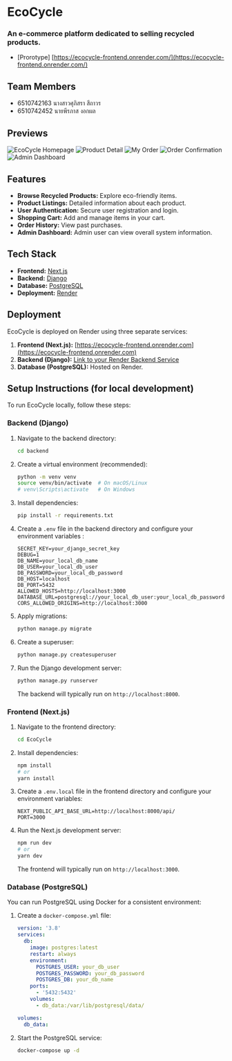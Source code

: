 # EcoCycle  
### An e-commerce platform dedicated to selling recycled products.

- [Prorotype] [https://ecocycle-frontend.onrender.com/](https://ecocycle-frontend.onrender.com/)

## Team Members

- 6510742163 นางสาวศุภิสรา สีถาวร
- 6510742452 นายพีรภาส งอกผล

## Previews

<img src="https://github.com/Jamesselmon/EcocycleDeploy/tree/main/assets/product.png" alt="EcoCycle Homepage">

<img src="https://github.com/Jamesselmon/EcocycleDeploy/tree/main/assets/productdetail.png" alt="Product Detail">

<img src="https://github.com/Jamesselmon/EcocycleDeploy/tree/main/assets/order.png" alt="My Order">

<img src="https://github.com/Jamesselmon/EcocycleDeploy/tree/main/assets/thankyou.png" alt="Order Confirmation">

<img src="https://github.com/Jamesselmon/EcocycleDeploy/tree/main/assets/admin.png" alt="Admin Dashboard">

## Features

- **Browse Recycled Products:** Explore eco-friendly items.
- **Product Listings:** Detailed information about each product.
- **User Authentication:** Secure user registration and login.
- **Shopping Cart:** Add and manage items in your cart.
- **Order History:** View past purchases.
- **Admin Dashboard:** Admin user can view overall system information.

## Tech Stack

- **Frontend:** [Next.js](https://nextjs.org/)
- **Backend:** [Django](https://www.djangoproject.com/)
- **Database:** [PostgreSQL](https://www.postgresql.org/) 
- **Deployment:** [Render](https://render.com/) 

## Deployment

EcoCycle is deployed on Render using three separate services:

1.  **Frontend (Next.js):** [https://ecocycle-frontend.onrender.com](https://ecocycle-frontend.onrender.com)
2.  **Backend (Django):** [Link to your Render Backend Service](https://ecocycle-backend-xoli.onrender.com)
3.  **Database (PostgreSQL):** Hosted on Render.

## Setup Instructions (for local development)

To run EcoCycle locally, follow these steps:

### Backend (Django)

1.  Navigate to the backend directory:
    ```bash
    cd backend
    ```
2.  Create a virtual environment (recommended):
    ```bash
    python -m venv venv
    source venv/bin/activate  # On macOS/Linux
    # venv\Scripts\activate   # On Windows
    ```
3.  Install dependencies:
    ```bash
    pip install -r requirements.txt
    ```
4.  Create a `.env` file in the backend directory and configure your environment variables :
    ```
    SECRET_KEY=your_django_secret_key  
    DEBUG=1                             
    DB_NAME=your_local_db_name        
    DB_USER=your_local_db_user         
    DB_PASSWORD=your_local_db_password 
    DB_HOST=localhost                   
    DB_PORT=5432                        
    ALLOWED_HOSTS=http://localhost:3000
    DATABASE_URL=postgresql://your_local_db_user:your_local_db_password@localhost:5432/your_local_db_name
    CORS_ALLOWED_ORIGINS=http://localhost:3000
    ```
5.  Apply migrations:
    ```bash
    python manage.py migrate
    ```
6.  Create a superuser:
    ```bash
    python manage.py createsuperuser
    ```
7.  Run the Django development server:
    ```bash
    python manage.py runserver
    ```
    The backend will typically run on `http://localhost:8000`.

### Frontend (Next.js)

1.  Navigate to the frontend directory:
    ```bash
    cd EcoCycle
    ```
2.  Install dependencies:
    ```bash
    npm install
    # or
    yarn install
    ```
3.  Create a `.env.local` file in the frontend directory and configure your environment variables:
    ```
    NEXT_PUBLIC_API_BASE_URL=http://localhost:8000/api/
    PORT=3000
    ```
4.  Run the Next.js development server:
    ```bash
    npm run dev
    # or
    yarn dev
    ```
    The frontend will typically run on `http://localhost:3000`.

### Database (PostgreSQL)

You can run PostgreSQL using Docker for a consistent environment:

1.  Create a `docker-compose.yml` file:
    ```yaml
    version: '3.8'
    services:
      db:
        image: postgres:latest
        restart: always
        environment:
          POSTGRES_USER: your_db_user
          POSTGRES_PASSWORD: your_db_password
          POSTGRES_DB: your_db_name
        ports:
          - '5432:5432'
        volumes:
          - db_data:/var/lib/postgresql/data/

    volumes:
      db_data:
    ```
2.  Start the PostgreSQL service:
    ```bash
    docker-compose up -d
    ```